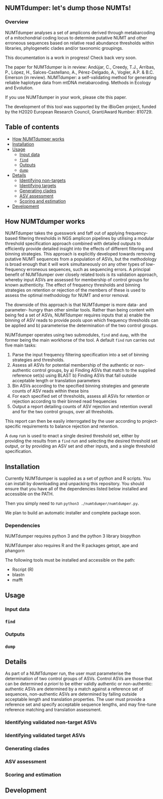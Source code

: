 ## NUMTdumper: let's dump those NUMTs!

### Overview

NUMTdumper analyses a set of amplicons derived through metabarcoding of a mitochondrial coding locus to determine putative NUMT and other erroneous sequences based on relative read abundance thresholds within libraries, phylogenetic clades and/or taxonomic groupings. 

This documentation is a work in progress! Check back very soon.

The paper for NUMTdumper is in review:  Andújar, C., Creedy, T.J., Arribas, P., López, H., Salces-Castellano, A., Pérez-Delgado, A., Vogler, A.P. & B.C. Emerson (in review). NUMTdumper: a self-validating method for generating reliable haplotype data from mtDNA metabarcoding. Methods in Ecology and Evolution. 

If you use NUMTdumper in your work, please cite this paper.

The development of this tool was supported by the iBioGen project, funded by the H2020 European Research Council, Grant/Award Number: 810729.

## Table of contents
* [How NUMTdumper works](#how-numtdumper-works)
* [Installation](#installation)
* [Usage](#usage)
  + [Input data](#input-data)
  + [`find`](#find)
  + [Outputs](#outputs)
  + [`dump`](#dump)
* [Details](#details)
  + [Identifying non-targets](#identifying-validated-non-target-ASVs)
  + [Identifying targets](#identifying-validated-target-ASVs)
  + [Generating clades](#generating-clades)
  + [ASV assessment](#asv-assessment)
  + [Scoring and estimation](#scoring-and-estimation)
* [Development](#development)

## How NUMTdumper works

NUMTdumper takes the guesswork and faff out of applying frequency-based filtering thresholds in NGS amplicon pipelines by utilising a modular threshold specification approach combined with detailed outputs to efficiently provide detailed insight into the effects of different filtering and binning strategies. This approach is explicitly developed towards removing putative NUMT sequences from a population of ASVs, but the methodology is broad enough that it will work simultaneously on any other types of low-frequency erroneous sequences, such as sequencing errors. A principal benefit of NUMTdumper over closely related tools is its validation approach, whereby input ASVs are assessed for membership of control groups for known authenticity. The effect of frequency thresholds and binning strategies on retention or rejection of the members of these is used to assess the optimal methodology for NUMT and error removal.

The downside of this approach is that NUMTdumper is more data- and parameter- hungry than other similar tools. Rather than being content with being fed a set of ASVs, NUMTdumper requires inputs that a) enable the binning of ASV reads to provide pools upon which frequency thresholds can be applied and b) parameterise the determination of the two control groups. 

NUMTdumper operates using two submodules, `find` and `dump`, with the former being the main workhorse of the tool. A default `find` run carries out five main tasks:
1. Parse the input frequency filtering specification into a set of binning strategies and thresholds.
2. Assess all ASVs for potential membership of the authentic or non-authentic control groups, by
a) Finding ASVs that match to the supplied reference set(s) using BLAST
b) Finding ASVs that fall outside acceptable length or translation parameters
3. Bin ASVs according to the specified binning strategies and generate counts of ASV reads within these bins
4. For each specified set of thresholds, assess all ASVs for retention or rejection according to their binned read frequencies
5. Output a report detailing counts of ASV rejection and retention overall and for the two control groups, over all thresholds.


This report can then be easily interrogated by the user according to project-specific requirements to balance rejection and retention. 


A `dump` run is used to enact a single desired threshold set, either by providing the results from a `find` run and selecting the desired threshold set output, or by providing an ASV set and other inputs, and a single threshold specification.

## Installation

Currently NUMTdumper is supplied as a set of python and R scripts. You can install by downloading and unpacking this repository. You should ensure that you have all of the dependencies listed below installed and accessible on the PATH. 

Then you simply need to run `python3 ./numtdumper/numtdumper.py`. 

We plan to build an automatic installer and complete package soon.

### Dependencies

NUMTdumper requires python 3 and the python 3 library biopython

NUMTdumper also requires R and the R packages getopt, ape and phangorn

The following tools must be installed and accessible on the path:
* Rscript (R)
* blastn
* mafft

## Usage

### Input data

### `find`

### Outputs

### `dump`

## Details

As part of a NUMTdumper run, the user must parameterise the determination of two control groups of ASVs. Control ASVs are those that can be determined _a priori_ to be either validly authentic or non-authentic: authentic ASVs are determined by a match against a reference set of sequences, non-authentic ASVs are determined by falling outside acceptable length and translation properties. The user must provide a reference set and specify acceptable sequence lengths, and may fine-tune reference matching and translation assessment. 


### Identifying validated non-target ASVs


### Identifying validated target ASVs

### Generating clades

### ASV assessment

### Scoring and estimation

## Development

